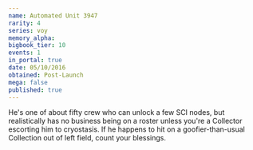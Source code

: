 ```yaml
---
name: Automated Unit 3947
rarity: 4
series: voy
memory_alpha:
bigbook_tier: 10
events: 1
in_portal: true
date: 05/10/2016
obtained: Post-Launch
mega: false
published: true
---
```


He's one of about fifty crew who can unlock a few SCI nodes, but realistically has no business being on a roster unless you're a Collector escorting him to cryostasis. If he happens to hit on a goofier-than-usual Collection out of left field, count your blessings.
